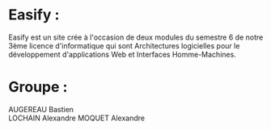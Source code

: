 # Easify :
Easify est un site crée à l'occasion de deux modules du semestre 6 de notre 3ème licence d'informatique qui sont Architectures logicielles pour le développement d'applications Web et Interfaces Homme-Machines.

# Groupe :

AUGEREAU Bastien  
LOCHAIN Alexandre
MOQUET Alexandre
